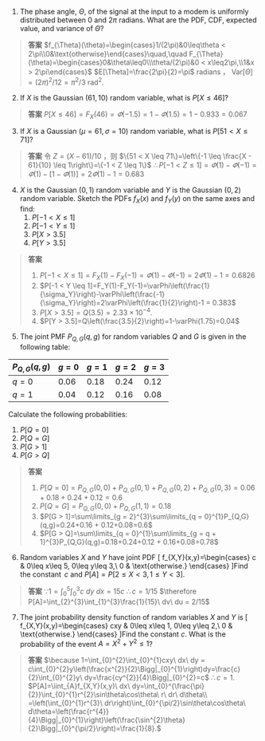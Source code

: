 1. The phase angle, $\Theta$, of the signal at the input to a modem is uniformly distributed between 0 and $2\pi$ radians. What are the PDF, CDF, expected value, and variance of $\Theta$?
> **答案**
> $f_{\Theta}(\theta)=\begin{cases}1/(2\pi)&0\leq\theta < 2\pi\\0&\text{otherwise}\end{cases}\quad,\quad F_{\Theta}(\theta)=\begin{cases}0&\theta\leq0\\\theta/(2\pi)&0 < x\leq2\pi,\\1&x > 2\pi\end{cases}$
> $E[\Theta]=\frac{2\pi}{2}=\pi$ radians ， $\text{Var}[\Theta]=(2\pi)^{2}/12 = \pi^{2}/3\ \text{rad}^{2}$. 

2. If $X$ is the Gaussian $(61, 10)$ random variable, what is $P[X\leq46]$?
> **答案**
> $P[X\leq46]=F_X(46)=\varPhi(- 1.5)=1-\varPhi(1.5)=1 - 0.933=0.067$

3. If $X$ is a Gaussian ($\mu = 61, \sigma = 10$) random variable, what is $P[51 < X \leq 71]$?
> **答案**
> 令 $Z=(X - 61)/10$ ，则 $\{51 < X \leq 71\}=\left\{-1 \leq \frac{X - 61}{10} \leq 1\right\}=\{-1 < Z \leq 1\}$
> $\therefore P[-1 < Z \leq 1]=\varPhi(1)-\varPhi(-1)=\varPhi(1)-[1 - \varPhi(1)]=2\varPhi(1)-1 = 0.683$

4. $X$ is the Gaussian $(0,1)$ random variable and $Y$ is the Gaussian $(0,2)$ random variable. Sketch the PDFs $f_X(x)$ and $f_Y(y)$ on the same axes and find:
   1. $P[-1 < X \leq 1]$
   2. $P[-1 < Y \leq 1]$
   3. $P[X > 3.5]$
   4. $P[Y > 3.5]$
> **答案**
> 1. $P[-1 < X \leq 1]=F_X(1)-F_X(-1)=\varPhi(1)-\varPhi(-1)=2\varPhi(1)-1= 0.6826$
> 2. $P[-1 < Y \leq 1]=F_Y(1)-F_Y(-1)=\varPhi\left(\frac{1}{\sigma_Y}\right)-\varPhi\left(\frac{-1}{\sigma_Y}\right)=2\varPhi\left(\frac{1}{2}\right)-1 = 0.383$
> 3. $P[X > 3.5]=Q(3.5)=2.33\times 10^{-4}$.
> 4. $P[Y > 3.5]=Q\left(\frac{3.5}{2}\right)=1-\varPhi(1.75)=0.04$

5. The joint PMF $P_{Q,G}(q, g)$ for random variables $Q$ and $G$ is given in the following table:

| $P_{Q,G}(q,g)$ | $g = 0$ | $g = 1$ | $g = 2$ | $g = 3$ |
| ---- | ---- | ---- | ---- | ---- |
| $q = 0$ | 0.06 | 0.18 | 0.24 | 0.12 |
| $q = 1$ | 0.04 | 0.12 | 0.16 | 0.08 |

Calculate the following probabilities:
   1. $P[Q = 0]$
   2. $P[Q = G]$
   3. $P[G > 1]$
   4. $P[G > Q]$
> **答案**
> 1. $P[Q = 0]=P_{Q,G}(0,0)+P_{Q,G}(0,1)+P_{Q,G}(0,2)+P_{Q,G}(0,3)=0.06 + 0.18+0.24 + 0.12=0.6$
> 2. $P[Q = G]=P_{Q,G}(0,0)+P_{Q,G}(1,1)=0.18$
> 3. $P[G > 1]=\sum\limits_{g = 2}^{3}\sum\limits_{q = 0}^{1}P_{Q,G}(q,g)=0.24+0.16 + 0.12+0.08=0.6$
> 4. $P[G > Q]=\sum\limits_{q = 0}^{1}\sum\limits_{g = q + 1}^{3}P_{Q,G}(q,g)=0.18+0.24+0.12 + 0.16+0.08=0.78$

6. Random variables $X$ and $Y$ have joint PDF
\[
f_{X,Y}(x,y)=\begin{cases}
c & 0\leq x\leq 5, 0\leq y\leq 3,\\
0 & \text{otherwise.}
\end{cases}
\]Find the constant $\,c$ and $P[A]=P[2\leq X < 3, 1\leq Y < 3]$.
> **答案**
> $\because 1=\int_{0}^{5}\int_{0}^{3}c\ dy\ dx = 15c$
> $\therefore c = 1/15$
> $\therefore P[A]=\int_{2}^{3}\int_{1}^{3}\frac{1}{15}\ dv\ du = 2/15$

7. The joint probability density function of random variables $X$ and $Y$ is
\[
f_{X,Y}(x,y)=\begin{cases}
cxy & 0\leq x\leq 1, 0\leq y\leq 2,\\
0 & \text{otherwise.}
\end{cases}
\]Find the constant $c$. What is the probability of the event $A = X^{2}+Y^{2}\leq1$?
> **答案**
> $\because 1=\int_{0}^{2}\int_{0}^{1}cxy\ dx\ dy = c\int_{0}^{2}y\left(\frac{x^{2}}{2}\Bigg|_{0}^{1}\right)dy=\frac{c}{2}\int_{0}^{2}y\ dy=\frac{cy^{2}}{4}\Bigg|_{0}^{2}=c$
> $\therefore c = 1$.
> $P[A]=\iint_{A}f_{X,Y}(x,y)\ dx\ dy=\int_{0}^{\frac{\pi}{2}}\int_{0}^{1}r^{2}\sin\theta\cos\theta\ r\ dr\ d\theta\\
=\left(\int_{0}^{1}r^{3}\ dr\right)\int_{0}^{\pi/2}\sin\theta\cos\theta\ d\theta=\left(\frac{r^{4}}{4}\Bigg|_{0}^{1}\right)\left(\frac{\sin^{2}\theta}{2}\Bigg|_{0}^{\pi/2}\right)=\frac{1}{8}.$